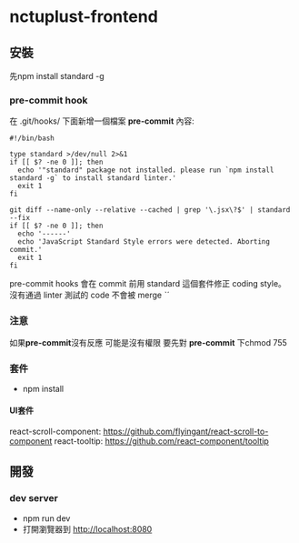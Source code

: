
nctuplust-frontend
===

## 安裝
先npm install standard -g

### pre-commit hook
在 .git/hooks/ 下面新增一個檔案 **pre-commit** 
內容:
```shell
#!/bin/bash

type standard >/dev/null 2>&1
if [[ $? -ne 0 ]]; then
  echo '"standard" package not installed. please run `npm install standard -g` to install standard linter.'
  exit 1
fi

git diff --name-only --relative --cached | grep '\.jsx\?$' | standard --fix
if [[ $? -ne 0 ]]; then
  echo '------'
  echo 'JavaScript Standard Style errors were detected. Aborting commit.'
  exit 1
fi
```

pre-commit hooks 會在 commit 前用 standard 這個套件修正 coding style。
沒有通過 linter 測試的 code 不會被 merge ˋˊ

### 注意
如果**pre-commit**沒有反應 可能是沒有權限
要先對 **pre-commit** 下chmod 755

### 套件
- npm install

#### UI套件
react-scroll-component: https://github.com/flyingant/react-scroll-to-component
react-tooltip: https://github.com/react-component/tooltip



## 開發 
### dev server
- npm run dev
- 打開瀏覽器到 [http://localhost:8080](http://localhost:8080)

